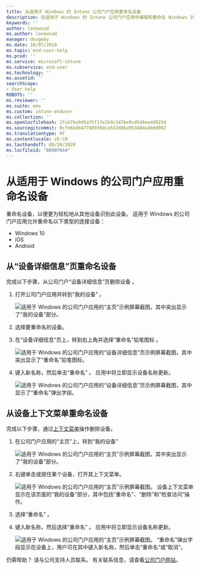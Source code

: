 ```yaml
---
title: 从适用于 Windows 的 Intune 公司门户应用重命名设备
description: 在适用于 Windows 的 Intune 公司门户应用中编辑和重命名 Windows 10、Android、iOS 或 Microsoft HoloLens 设备
keywords: ''
author: lenewsad
ms.author: lanewsad
manager: dougeby
ms.date: 10/07/2018
ms.topic: end-user-help
ms.prod: ''
ms.service: microsoft-intune
ms.subservice: end-user
ms.technology: ''
ms.assetid: ''
searchScope:
- User help
ROBOTS: ''
ms.reviewer: ''
ms.suite: ems
ms.custom: intune-enduser
ms.collection: ''
ms.openlocfilehash: 2fcb7be9d5a75f17e2b9c347be9cd5d4eedd925d
ms.sourcegitcommit: 0c7e6b9b47788930dca543d86a95348da4b0d902
ms.translationtype: HT
ms.contentlocale: zh-CN
ms.lasthandoff: 08/26/2020
ms.locfileid: "88907644"
---
```

# <a name="rename-device-from-the-company-portal-app-for-windows"></a>从适用于 Windows 的公司门户应用重命名设备
重命名设备，以便更为轻松地从其他设备识别此设备。 适用于 Windows 的公司门户应用允许重命名以下类型的连接设备：  
* Windows 10
* iOS
* Android  

## <a name="rename-device-from-device-details-page"></a>从“设备详细信息”页重命名设备   
完成以下步骤，从公司门户“设备详细信息”页删除设备  。 

1. 打开公司门户应用并转到“我的设备”  。  

    ![适用于 Windows 的公司门户应用的“主页”示例屏幕截图，其中突出显示了“我的设备”部分。](./media/1809_CheckAccess_Context_Select_Device.png)  
2. 选择要重命名的设备。
3. 在“设备详细信息”页上，转到右上角并选择“重命名”铅笔图标   。  

     ![适用于 Windows 的公司门户应用的“设备详细信息”页示例屏幕截图，其中突出显示了“重命名”铅笔图标。](./media/1809_Rename_CPapp_Windows_icon.png) 
4. 键入新名称，然后单击“重命名”  。 应用中将立即显示设备名称更新。  

     ![适用于 Windows 的公司门户应用的“设备详细信息”页示例屏幕截图，其中显示了“重命名”弹出字段。](./media/1808_RenameApp_Popup.png)  

## <a name="rename-device-from-device-context-menu"></a>从设备上下文菜单重命名设备  
完成以下步骤，通过[上下文菜单](//windows/uwp/design/controls-and-patterns/menus)操作删除设备。  

1. 在公司门户应用的“主页”上，转到“我的设备”  

    ![适用于 Windows 的公司门户应用的“主页”示例屏幕截图，其中突出显示了“我的设备”部分。](./media/1809_CheckAccess_Context_Select_Device.png)  
2. 右键单击或按住某个设备，打开其上下文菜单。  

    ![适用于 Windows 的公司门户应用的“主页”示例屏幕截图。 设备上下文菜单显示在该页面的“我的设备”部分，其中包括“重命名”、“删除”和“检查访问”操作。](./media/1809_DeviceContextMenu_Windows_CP.png)    
3. 选择“重命名”  。  
4. 键入新名称，然后选择“重命名”  。 应用中将立即显示设备名称更新。  

     ![适用于 Windows 的公司门户应用的“主页”示例屏幕截图。 “重命名”弹出字段显示在设备上，用户可在其中键入新名称，然后单击“重命名”或“取消”。](./media/1808_RenameApp_Popup.png)  

仍需帮助？ 请与公司支持人员联系。 有关联系信息，请查看[公司门户网站](https://go.microsoft.com/fwlink/?linkid=2010980)。